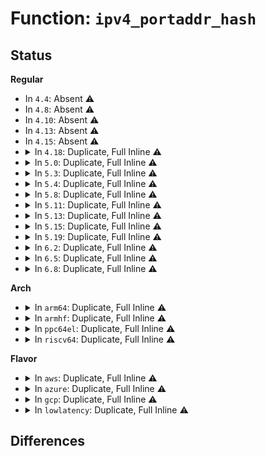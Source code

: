 # Function: <code>ipv4_portaddr_hash</code>

## Status
<b>Regular</b>
<ul>
<li>
In <code>4.4</code>: Absent ⚠️
</li>
<li>
In <code>4.8</code>: Absent ⚠️
</li>
<li>
In <code>4.10</code>: Absent ⚠️
</li>
<li>
In <code>4.13</code>: Absent ⚠️
</li>
<li>
In <code>4.15</code>: Absent ⚠️
</li>
<li>
<details>
<summary>In <code>4.18</code>: Duplicate, Full Inline ⚠️</summary>

**Collision:** Static Duplication

**Inline:** Full

**Transformation:** False

**Instances:**

```
In net/ipv4/inet_hashtables.c (ffffffff818f2034)
Location: include/net/ip.h:547
Inline: True
Inline callers:
  - net/ipv4/inet_hashtables.c:__inet_lookup_listener
  - net/ipv4/inet_hashtables.c:__inet_lookup_listener
  - net/ipv4/inet_hashtables.c:inet_lhash2_bucket_sk
```
```
In net/ipv4/udp.c (ffffffff8191fd69)
Location: include/net/ip.h:547
Inline: True
Inline callers:
  - net/ipv4/udp.c:udp_v4_early_demux
  - net/ipv4/udp.c:__udp4_lib_rcv
  - net/ipv4/udp.c:__udp4_lib_rcv
  - net/ipv4/udp.c:udp_v4_rehash
  - net/ipv4/udp.c:__udp4_lib_lookup
  - net/ipv4/udp.c:__udp4_lib_lookup
  - net/ipv4/udp.c:udp_v4_get_port
  - net/ipv4/udp.c:udp_v4_get_port
```
</details>
</li>
<li>
<details>
<summary>In <code>5.0</code>: Duplicate, Full Inline ⚠️</summary>

**Collision:** Static Duplication

**Inline:** Full

**Transformation:** False

**Instances:**

```
In net/ipv4/inet_hashtables.c (ffffffff8191f9ee)
Location: include/net/ip.h:599
Inline: True
Inline callers:
  - net/ipv4/inet_hashtables.c:__inet_lookup_listener
  - net/ipv4/inet_hashtables.c:__inet_lookup_listener
  - net/ipv4/inet_hashtables.c:inet_lhash2_bucket_sk
```
```
In net/ipv4/udp.c (ffffffff8194e9d3)
Location: include/net/ip.h:599
Inline: True
Inline callers:
  - net/ipv4/udp.c:udp_v4_early_demux
  - net/ipv4/udp.c:__udp4_lib_rcv
  - net/ipv4/udp.c:__udp4_lib_rcv
  - net/ipv4/udp.c:udp_v4_rehash
  - net/ipv4/udp.c:__udp4_lib_lookup
  - net/ipv4/udp.c:__udp4_lib_lookup
  - net/ipv4/udp.c:udp_v4_get_port
  - net/ipv4/udp.c:udp_v4_get_port
```
</details>
</li>
<li>
<details>
<summary>In <code>5.3</code>: Duplicate, Full Inline ⚠️</summary>

**Collision:** Static Duplication

**Inline:** Full

**Transformation:** False

**Instances:**

```
In net/ipv4/inet_hashtables.c (ffffffff819822fa)
Location: include/net/ip.h:637
Inline: True
Inline callers:
  - net/ipv4/inet_hashtables.c:__inet_lookup_listener
  - net/ipv4/inet_hashtables.c:__inet_lookup_listener
  - net/ipv4/inet_hashtables.c:inet_lhash2_bucket_sk
```
```
In net/ipv4/udp.c (ffffffff819b31bc)
Location: include/net/ip.h:637
Inline: True
Inline callers:
  - net/ipv4/udp.c:udp_v4_early_demux
  - net/ipv4/udp.c:__udp4_lib_rcv
  - net/ipv4/udp.c:__udp4_lib_rcv
  - net/ipv4/udp.c:udp_v4_rehash
  - net/ipv4/udp.c:__udp4_lib_lookup
  - net/ipv4/udp.c:__udp4_lib_lookup
  - net/ipv4/udp.c:udp_v4_get_port
  - net/ipv4/udp.c:udp_v4_get_port
```
</details>
</li>
<li>
<details>
<summary>In <code>5.4</code>: Duplicate, Full Inline ⚠️</summary>

**Collision:** Static Duplication

**Inline:** Full

**Transformation:** False

**Instances:**

```
In net/ipv4/inet_hashtables.c (ffffffff819b8b51)
Location: include/net/ip.h:638
Inline: True
Inline callers:
  - net/ipv4/inet_hashtables.c:__inet_lookup_listener
  - net/ipv4/inet_hashtables.c:__inet_lookup_listener
  - net/ipv4/inet_hashtables.c:inet_lhash2_bucket_sk
```
```
In net/ipv4/udp.c (ffffffff819e9f3f)
Location: include/net/ip.h:638
Inline: True
Inline callers:
  - net/ipv4/udp.c:udp_v4_early_demux
  - net/ipv4/udp.c:__udp4_lib_rcv
  - net/ipv4/udp.c:__udp4_lib_rcv
  - net/ipv4/udp.c:udp_v4_rehash
  - net/ipv4/udp.c:__udp4_lib_lookup
  - net/ipv4/udp.c:__udp4_lib_lookup
  - net/ipv4/udp.c:udp_v4_get_port
  - net/ipv4/udp.c:udp_v4_get_port
```
</details>
</li>
<li>
<details>
<summary>In <code>5.8</code>: Duplicate, Full Inline ⚠️</summary>

**Collision:** Static Duplication

**Inline:** Full

**Transformation:** False

**Instances:**

```
In net/ipv4/inet_hashtables.c (ffffffff81aa3571)
Location: include/net/ip.h:638
Inline: True
Inline callers:
  - net/ipv4/inet_hashtables.c:__inet_lookup_listener
  - net/ipv4/inet_hashtables.c:__inet_lookup_listener
```
```
In net/ipv4/udp.c (ffffffff81ad7b1d)
Location: include/net/ip.h:638
Inline: True
Inline callers:
  - net/ipv4/udp.c:udp_v4_early_demux
  - net/ipv4/udp.c:__udp4_lib_mcast_deliver
  - net/ipv4/udp.c:__udp4_lib_mcast_deliver
  - net/ipv4/udp.c:udp_v4_rehash
  - net/ipv4/udp.c:__udp4_lib_lookup
  - net/ipv4/udp.c:__udp4_lib_lookup
  - net/ipv4/udp.c:udp_v4_get_port
  - net/ipv4/udp.c:udp_v4_get_port
```
</details>
</li>
<li>
<details>
<summary>In <code>5.11</code>: Duplicate, Full Inline ⚠️</summary>

**Collision:** Static Duplication

**Inline:** Full

**Transformation:** False

**Instances:**

```
In net/ipv4/inet_hashtables.c (ffffffff81aadab5)
Location: include/net/ip.h:641
Inline: True
Inline callers:
  - net/ipv4/inet_hashtables.c:__inet_lookup_listener
  - net/ipv4/inet_hashtables.c:__inet_lookup_listener
```
```
In net/ipv4/udp.c (ffffffff81ae416d)
Location: include/net/ip.h:641
Inline: True
Inline callers:
  - net/ipv4/udp.c:udp_v4_early_demux
  - net/ipv4/udp.c:__udp4_lib_mcast_deliver
  - net/ipv4/udp.c:__udp4_lib_mcast_deliver
  - net/ipv4/udp.c:udp_v4_rehash
  - net/ipv4/udp.c:__udp4_lib_lookup
  - net/ipv4/udp.c:__udp4_lib_lookup
  - net/ipv4/udp.c:udp_v4_get_port
  - net/ipv4/udp.c:udp_v4_get_port
```
</details>
</li>
<li>
<details>
<summary>In <code>5.13</code>: Duplicate, Full Inline ⚠️</summary>

**Collision:** Static Duplication

**Inline:** Full

**Transformation:** False

**Instances:**

```
In net/ipv4/inet_hashtables.c (ffffffff81a98b76)
Location: include/net/ip.h:645
Inline: True
Inline callers:
  - net/ipv4/inet_hashtables.c:__inet_lookup_listener
  - net/ipv4/inet_hashtables.c:__inet_lookup_listener
```
```
In net/ipv4/udp.c (ffffffff81acf367)
Location: include/net/ip.h:645
Inline: True
Inline callers:
  - net/ipv4/udp.c:udp_v4_early_demux
  - net/ipv4/udp.c:__udp4_lib_mcast_deliver
  - net/ipv4/udp.c:__udp4_lib_mcast_deliver
  - net/ipv4/udp.c:udp_v4_rehash
  - net/ipv4/udp.c:__udp4_lib_lookup
  - net/ipv4/udp.c:__udp4_lib_lookup
  - net/ipv4/udp.c:udp_v4_get_port
  - net/ipv4/udp.c:udp_v4_get_port
```
</details>
</li>
<li>
<details>
<summary>In <code>5.15</code>: Duplicate, Full Inline ⚠️</summary>

**Collision:** Static Duplication

**Inline:** Full

**Transformation:** False

**Instances:**

```
In net/ipv4/inet_hashtables.c (ffffffff81b54056)
Location: include/net/ip.h:658
Inline: True
Inline callers:
  - net/ipv4/inet_hashtables.c:__inet_lookup_listener
  - net/ipv4/inet_hashtables.c:__inet_lookup_listener
  - net/ipv4/inet_hashtables.c:inet_lhash2_bucket_sk
```
```
In net/ipv4/udp.c (ffffffff81b8dd87)
Location: include/net/ip.h:658
Inline: True
Inline callers:
  - net/ipv4/udp.c:udp_v4_early_demux
  - net/ipv4/udp.c:__udp4_lib_mcast_deliver
  - net/ipv4/udp.c:__udp4_lib_mcast_deliver
  - net/ipv4/udp.c:udp_v4_rehash
  - net/ipv4/udp.c:__udp4_lib_lookup
  - net/ipv4/udp.c:__udp4_lib_lookup
  - net/ipv4/udp.c:udp_v4_get_port
  - net/ipv4/udp.c:udp_v4_get_port
```
</details>
</li>
<li>
<details>
<summary>In <code>5.19</code>: Duplicate, Full Inline ⚠️</summary>

**Collision:** Static Duplication

**Inline:** Full

**Transformation:** False

**Instances:**

```
In net/ipv4/inet_hashtables.c (ffffffff81ce1f67)
Location: include/net/ip.h:655
Inline: True
Inline callers:
  - net/ipv4/inet_hashtables.c:__inet_lookup_listener
  - net/ipv4/inet_hashtables.c:__inet_lookup_listener
  - net/ipv4/inet_hashtables.c:inet_lhash2_bucket_sk
```
```
In net/ipv4/udp.c (ffffffff81d1efaf)
Location: include/net/ip.h:655
Inline: True
Inline callers:
  - net/ipv4/udp.c:udp_v4_early_demux
  - net/ipv4/udp.c:__udp4_lib_mcast_deliver
  - net/ipv4/udp.c:__udp4_lib_mcast_deliver
  - net/ipv4/udp.c:udp_v4_rehash
  - net/ipv4/udp.c:__udp4_lib_lookup
  - net/ipv4/udp.c:__udp4_lib_lookup
  - net/ipv4/udp.c:udp_v4_get_port
  - net/ipv4/udp.c:udp_v4_get_port
```
</details>
</li>
<li>
<details>
<summary>In <code>6.2</code>: Duplicate, Full Inline ⚠️</summary>

**Collision:** Static Duplication

**Inline:** Full

**Transformation:** False

**Instances:**

```
In net/ipv4/inet_hashtables.c (ffffffff81ea53cb)
Location: include/net/ip.h:655
Inline: True
Inline callers:
  - net/ipv4/inet_hashtables.c:__inet_hash_connect
  - net/ipv4/inet_hashtables.c:__inet_bhash2_update_saddr
  - net/ipv4/inet_hashtables.c:__inet_bhash2_update_saddr
  - net/ipv4/inet_hashtables.c:inet_bhash2_addr_any_hashbucket
  - net/ipv4/inet_hashtables.c:__inet_lookup_listener
  - net/ipv4/inet_hashtables.c:__inet_lookup_listener
  - net/ipv4/inet_hashtables.c:inet_lhash2_bucket_sk
  - net/ipv4/inet_hashtables.c:__inet_inherit_port
  - net/ipv4/inet_hashtables.c:inet_put_port
```
```
In net/ipv4/inet_timewait_sock.c (ffffffff81ea5b9c)
Location: include/net/ip.h:655
Inline: True
Inline callers:
  - net/ipv4/inet_timewait_sock.c:inet_twsk_hashdance
  - net/ipv4/inet_timewait_sock.c:inet_twsk_kill
```
```
In net/ipv4/inet_connection_sock.c (ffffffff81eaa169)
Location: include/net/ip.h:655
Inline: True
Inline callers:
  - net/ipv4/inet_connection_sock.c:inet_csk_get_port
```
```
In net/ipv4/udp.c (ffffffff81ee60c7)
Location: include/net/ip.h:655
Inline: True
Inline callers:
  - net/ipv4/udp.c:udp_v4_early_demux
  - net/ipv4/udp.c:__udp4_lib_mcast_deliver
  - net/ipv4/udp.c:__udp4_lib_mcast_deliver
  - net/ipv4/udp.c:udp_v4_rehash
  - net/ipv4/udp.c:__udp4_lib_lookup
  - net/ipv4/udp.c:__udp4_lib_lookup
  - net/ipv4/udp.c:udp_v4_get_port
  - net/ipv4/udp.c:udp_v4_get_port
```
</details>
</li>
<li>
<details>
<summary>In <code>6.5</code>: Duplicate, Full Inline ⚠️</summary>

**Collision:** Static Duplication

**Inline:** Full

**Transformation:** False

**Instances:**

```
In net/ipv4/inet_hashtables.c (ffffffff81f03b53)
Location: include/net/ip.h:675
Inline: True
Inline callers:
  - net/ipv4/inet_hashtables.c:__inet_hash_connect
  - net/ipv4/inet_hashtables.c:__inet_bhash2_update_saddr
  - net/ipv4/inet_hashtables.c:__inet_bhash2_update_saddr
  - net/ipv4/inet_hashtables.c:inet_bhash2_addr_any_hashbucket
  - net/ipv4/inet_hashtables.c:__inet_lookup_listener
  - net/ipv4/inet_hashtables.c:__inet_lookup_listener
  - net/ipv4/inet_hashtables.c:inet_lhash2_bucket_sk
  - net/ipv4/inet_hashtables.c:__inet_inherit_port
  - net/ipv4/inet_hashtables.c:inet_put_port
```
```
In net/ipv4/inet_timewait_sock.c (ffffffff81f0431d)
Location: include/net/ip.h:675
Inline: True
Inline callers:
  - net/ipv4/inet_timewait_sock.c:inet_twsk_hashdance
  - net/ipv4/inet_timewait_sock.c:inet_twsk_kill
```
```
In net/ipv4/inet_connection_sock.c (ffffffff81f08983)
Location: include/net/ip.h:675
Inline: True
Inline callers:
  - net/ipv4/inet_connection_sock.c:inet_csk_get_port
```
```
In net/ipv4/udp.c (ffffffff81f458c7)
Location: include/net/ip.h:675
Inline: True
Inline callers:
  - net/ipv4/udp.c:udp_v4_early_demux
  - net/ipv4/udp.c:__udp4_lib_mcast_deliver
  - net/ipv4/udp.c:__udp4_lib_mcast_deliver
  - net/ipv4/udp.c:udp_v4_rehash
  - net/ipv4/udp.c:__udp4_lib_lookup
  - net/ipv4/udp.c:__udp4_lib_lookup
  - net/ipv4/udp.c:udp_v4_get_port
  - net/ipv4/udp.c:udp_v4_get_port
```
</details>
</li>
<li>
<details>
<summary>In <code>6.8</code>: Duplicate, Full Inline ⚠️</summary>

**Collision:** Static Duplication

**Inline:** Full

**Transformation:** False

**Instances:**

```
In net/ipv4/inet_hashtables.c (ffffffff81fc7e06)
Location: include/net/ip.h:685
Inline: True
Inline callers:
  - net/ipv4/inet_hashtables.c:__inet_hash_connect
  - net/ipv4/inet_hashtables.c:__inet_bhash2_update_saddr
  - net/ipv4/inet_hashtables.c:__inet_bhash2_update_saddr
  - net/ipv4/inet_hashtables.c:inet_bhash2_addr_any_hashbucket
  - net/ipv4/inet_hashtables.c:__inet_lookup_listener
  - net/ipv4/inet_hashtables.c:__inet_lookup_listener
  - net/ipv4/inet_hashtables.c:inet_lhash2_bucket_sk
  - net/ipv4/inet_hashtables.c:__inet_inherit_port
  - net/ipv4/inet_hashtables.c:inet_put_port
```
```
In net/ipv4/inet_timewait_sock.c (ffffffff81fc866d)
Location: include/net/ip.h:685
Inline: True
Inline callers:
  - net/ipv4/inet_timewait_sock.c:inet_twsk_hashdance
  - net/ipv4/inet_timewait_sock.c:inet_twsk_kill
```
```
In net/ipv4/inet_connection_sock.c (ffffffff81fccbe5)
Location: include/net/ip.h:685
Inline: True
Inline callers:
  - net/ipv4/inet_connection_sock.c:inet_csk_get_port
```
```
In net/ipv4/udp.c (ffffffff8200ba17)
Location: include/net/ip.h:685
Inline: True
Inline callers:
  - net/ipv4/udp.c:udp_v4_early_demux
  - net/ipv4/udp.c:__udp4_lib_mcast_deliver
  - net/ipv4/udp.c:__udp4_lib_mcast_deliver
  - net/ipv4/udp.c:udp_v4_rehash
  - net/ipv4/udp.c:__udp4_lib_lookup
  - net/ipv4/udp.c:__udp4_lib_lookup
  - net/ipv4/udp.c:udp_v4_get_port
  - net/ipv4/udp.c:udp_v4_get_port
```
</details>
</li>
</ul>
<b>Arch</b>
<ul>
<li>
<details>
<summary>In <code>arm64</code>: Duplicate, Full Inline ⚠️</summary>

**Collision:** Static Duplication

**Inline:** Full

**Transformation:** False

**Instances:**

```
In net/ipv4/inet_hashtables.c (ffff800010c69f64)
Location: include/net/ip.h:638
Inline: True
Inline callers:
  - net/ipv4/inet_hashtables.c:__inet_lookup_listener
  - net/ipv4/inet_hashtables.c:__inet_lookup_listener
  - net/ipv4/inet_hashtables.c:inet_lhash2_bucket_sk
```
```
In net/ipv4/udp.c (ffff800010c9f74c)
Location: include/net/ip.h:638
Inline: True
Inline callers:
  - net/ipv4/udp.c:udp_v4_early_demux
  - net/ipv4/udp.c:__udp4_lib_rcv
  - net/ipv4/udp.c:__udp4_lib_rcv
  - net/ipv4/udp.c:udp_v4_rehash
  - net/ipv4/udp.c:__udp4_lib_lookup
  - net/ipv4/udp.c:__udp4_lib_lookup
  - net/ipv4/udp.c:udp_v4_get_port
  - net/ipv4/udp.c:udp_v4_get_port
```
</details>
</li>
<li>
<details>
<summary>In <code>armhf</code>: Duplicate, Full Inline ⚠️</summary>

**Collision:** Static Duplication

**Inline:** Full

**Transformation:** False

**Instances:**

```
In net/ipv4/inet_hashtables.c (c0d794b4)
Location: include/net/ip.h:638
Inline: True
Inline callers:
  - net/ipv4/inet_hashtables.c:__inet_lookup_listener
  - net/ipv4/inet_hashtables.c:__inet_lookup_listener
  - net/ipv4/inet_hashtables.c:inet_lhash2_bucket_sk
```
```
In net/ipv4/udp.c (c0daca78)
Location: include/net/ip.h:638
Inline: True
Inline callers:
  - net/ipv4/udp.c:udp_v4_early_demux
  - net/ipv4/udp.c:__udp4_lib_rcv
  - net/ipv4/udp.c:__udp4_lib_rcv
  - net/ipv4/udp.c:udp_v4_rehash
  - net/ipv4/udp.c:__udp4_lib_lookup
  - net/ipv4/udp.c:__udp4_lib_lookup
  - net/ipv4/udp.c:udp_v4_get_port
  - net/ipv4/udp.c:udp_v4_get_port
```
</details>
</li>
<li>
<details>
<summary>In <code>ppc64el</code>: Duplicate, Full Inline ⚠️</summary>

**Collision:** Static Duplication

**Inline:** Full

**Transformation:** False

**Instances:**

```
In net/ipv4/inet_hashtables.c (c000000000d6f4f0)
Location: include/net/ip.h:638
Inline: True
Inline callers:
  - net/ipv4/inet_hashtables.c:__inet_lookup_listener
  - net/ipv4/inet_hashtables.c:__inet_lookup_listener
  - net/ipv4/inet_hashtables.c:inet_lhash2_bucket_sk
```
```
In net/ipv4/udp.c (c000000000db21f8)
Location: include/net/ip.h:638
Inline: True
Inline callers:
  - net/ipv4/udp.c:udp_v4_early_demux
  - net/ipv4/udp.c:__udp4_lib_rcv
  - net/ipv4/udp.c:__udp4_lib_rcv
  - net/ipv4/udp.c:udp_v4_rehash
  - net/ipv4/udp.c:__udp4_lib_lookup
  - net/ipv4/udp.c:__udp4_lib_lookup
  - net/ipv4/udp.c:udp_v4_get_port
  - net/ipv4/udp.c:udp_v4_get_port
```
</details>
</li>
<li>
<details>
<summary>In <code>riscv64</code>: Duplicate, Full Inline ⚠️</summary>

**Collision:** Static Duplication

**Inline:** Full

**Transformation:** False

**Instances:**

```
In net/ipv4/inet_hashtables.c (ffffffe0007cfdd2)
Location: include/net/ip.h:638
Inline: True
Inline callers:
  - net/ipv4/inet_hashtables.c:__inet_lookup_listener
  - net/ipv4/inet_hashtables.c:__inet_lookup_listener
  - net/ipv4/inet_hashtables.c:inet_lhash2_bucket_sk
```
```
In net/ipv4/udp.c (ffffffe0007fc24a)
Location: include/net/ip.h:638
Inline: True
Inline callers:
  - net/ipv4/udp.c:udp_v4_early_demux
  - net/ipv4/udp.c:__udp4_lib_rcv
  - net/ipv4/udp.c:__udp4_lib_rcv
  - net/ipv4/udp.c:udp_v4_rehash
  - net/ipv4/udp.c:__udp4_lib_lookup
  - net/ipv4/udp.c:__udp4_lib_lookup
  - net/ipv4/udp.c:udp_v4_get_port
  - net/ipv4/udp.c:udp_v4_get_port
```
</details>
</li>
</ul>
<b>Flavor</b>
<ul>
<li>
<details>
<summary>In <code>aws</code>: Duplicate, Full Inline ⚠️</summary>

**Collision:** Static Duplication

**Inline:** Full

**Transformation:** False

**Instances:**

```
In net/ipv4/inet_hashtables.c (ffffffff819589c1)
Location: include/net/ip.h:638
Inline: True
Inline callers:
  - net/ipv4/inet_hashtables.c:__inet_lookup_listener
  - net/ipv4/inet_hashtables.c:__inet_lookup_listener
  - net/ipv4/inet_hashtables.c:inet_lhash2_bucket_sk
```
```
In net/ipv4/udp.c (ffffffff81989daf)
Location: include/net/ip.h:638
Inline: True
Inline callers:
  - net/ipv4/udp.c:udp_v4_early_demux
  - net/ipv4/udp.c:__udp4_lib_rcv
  - net/ipv4/udp.c:__udp4_lib_rcv
  - net/ipv4/udp.c:udp_v4_rehash
  - net/ipv4/udp.c:__udp4_lib_lookup
  - net/ipv4/udp.c:__udp4_lib_lookup
  - net/ipv4/udp.c:udp_v4_get_port
  - net/ipv4/udp.c:udp_v4_get_port
```
</details>
</li>
<li>
<details>
<summary>In <code>azure</code>: Duplicate, Full Inline ⚠️</summary>

**Collision:** Static Duplication

**Inline:** Full

**Transformation:** False

**Instances:**

```
In net/ipv4/inet_hashtables.c (ffffffff819124b1)
Location: include/net/ip.h:638
Inline: True
Inline callers:
  - net/ipv4/inet_hashtables.c:__inet_lookup_listener
  - net/ipv4/inet_hashtables.c:__inet_lookup_listener
  - net/ipv4/inet_hashtables.c:inet_lhash2_bucket_sk
```
```
In net/ipv4/udp.c (ffffffff8194386f)
Location: include/net/ip.h:638
Inline: True
Inline callers:
  - net/ipv4/udp.c:udp_v4_early_demux
  - net/ipv4/udp.c:__udp4_lib_rcv
  - net/ipv4/udp.c:__udp4_lib_rcv
  - net/ipv4/udp.c:udp_v4_rehash
  - net/ipv4/udp.c:__udp4_lib_lookup
  - net/ipv4/udp.c:__udp4_lib_lookup
  - net/ipv4/udp.c:udp_v4_get_port
  - net/ipv4/udp.c:udp_v4_get_port
```
</details>
</li>
<li>
<details>
<summary>In <code>gcp</code>: Duplicate, Full Inline ⚠️</summary>

**Collision:** Static Duplication

**Inline:** Full

**Transformation:** False

**Instances:**

```
In net/ipv4/inet_hashtables.c (ffffffff819c3191)
Location: include/net/ip.h:638
Inline: True
Inline callers:
  - net/ipv4/inet_hashtables.c:__inet_lookup_listener
  - net/ipv4/inet_hashtables.c:__inet_lookup_listener
  - net/ipv4/inet_hashtables.c:inet_lhash2_bucket_sk
```
```
In net/ipv4/udp.c (ffffffff819f457f)
Location: include/net/ip.h:638
Inline: True
Inline callers:
  - net/ipv4/udp.c:udp_v4_early_demux
  - net/ipv4/udp.c:__udp4_lib_rcv
  - net/ipv4/udp.c:__udp4_lib_rcv
  - net/ipv4/udp.c:udp_v4_rehash
  - net/ipv4/udp.c:__udp4_lib_lookup
  - net/ipv4/udp.c:__udp4_lib_lookup
  - net/ipv4/udp.c:udp_v4_get_port
  - net/ipv4/udp.c:udp_v4_get_port
```
</details>
</li>
<li>
<details>
<summary>In <code>lowlatency</code>: Duplicate, Full Inline ⚠️</summary>

**Collision:** Static Duplication

**Inline:** Full

**Transformation:** False

**Instances:**

```
In net/ipv4/inet_hashtables.c (ffffffff819cce61)
Location: include/net/ip.h:638
Inline: True
Inline callers:
  - net/ipv4/inet_hashtables.c:__inet_lookup_listener
  - net/ipv4/inet_hashtables.c:__inet_lookup_listener
  - net/ipv4/inet_hashtables.c:inet_lhash2_bucket_sk
```
```
In net/ipv4/udp.c (ffffffff819fe73f)
Location: include/net/ip.h:638
Inline: True
Inline callers:
  - net/ipv4/udp.c:udp_v4_early_demux
  - net/ipv4/udp.c:__udp4_lib_rcv
  - net/ipv4/udp.c:__udp4_lib_rcv
  - net/ipv4/udp.c:udp_v4_rehash
  - net/ipv4/udp.c:__udp4_lib_lookup
  - net/ipv4/udp.c:__udp4_lib_lookup
  - net/ipv4/udp.c:udp_v4_get_port
  - net/ipv4/udp.c:udp_v4_get_port
```
</details>
</li>
</ul>

## Differences

